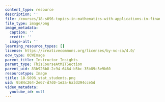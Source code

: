 ```yaml
---
content_type: resource
description: ''
file: /courses/18-s096-topics-in-mathematics-with-applications-in-finance-fall-2013/9b84c2642e67d7d01e2a6a3d394cce5d_18-S096_stat_students.png
file_type: image/png
image_metadata:
  caption: ''
  credit: ''
  image-alt: ''
learning_resource_types: []
license: https://creativecommons.org/licenses/by-nc-sa/4.0/
ocw_type: OCWImage
parent_title: Instructor Insights
parent_type: ThisCourseAtMITSection
parent_uid: 83b926b8-2c94-6464-b5bc-35b89c5e9b60
resourcetype: Image
title: 18-S096_stat_students.png
uid: 9b84c264-2e67-d7d0-1e2a-6a3d394cce5d
video_metadata:
  youtube_id: null
---
```

